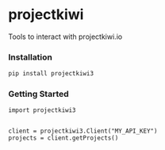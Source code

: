 # projectkiwi

Tools to interact with projectkiwi.io


### Installation
```Bash
pip install projectkiwi3
```


### Getting Started
```
import projectkiwi3


client = projectkiwi3.Client("MY_API_KEY")
projects = client.getProjects()

```
